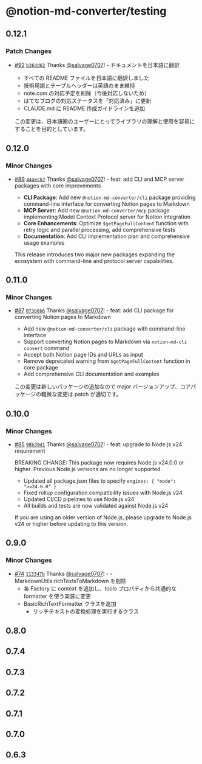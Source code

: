 # @notion-md-converter/testing

## 0.12.1

### Patch Changes

- [#92](https://github.com/salvage0707/notion-md-converter/pull/92) [`b36dd62`](https://github.com/salvage0707/notion-md-converter/commit/b36dd629626548643e484384266550e748d332bf) Thanks [@salvage0707](https://github.com/salvage0707)! - ドキュメントを日本語に翻訳

  - すべての README ファイルを日本語に翻訳しました
  - 技術用語とテーブルヘッダーは英語のまま維持
  - note.com の対応予定を削除（今後対応しないため）
  - はてなブログの対応ステータスを「対応済み」に更新
  - CLAUDE.md に README 作成ガイドラインを追加

  この変更は、日本語圏のユーザーにとってライブラリの理解と使用を容易にすることを目的としています。

## 0.12.0

### Minor Changes

- [#89](https://github.com/salvage0707/notion-md-converter/pull/89) [`44aec87`](https://github.com/salvage0707/notion-md-converter/commit/44aec8744277a41a1e208f1b84a131f0d72def8b) Thanks [@salvage0707](https://github.com/salvage0707)! - feat: add CLI and MCP server packages with core improvements

  - **CLI Package**: Add new `@notion-md-converter/cli` package
    providing command-line interface for converting Notion pages to
    Markdown
  - **MCP Server**: Add new `@notion-md-converter/mcp` package
    implementing Model Context Protocol server for Notion
    integration
  - **Core Enhancements**: Optimize `$getPageFullContent`
    function with retry logic and parallel processing, add
    comprehensive tests
  - **Documentation**: Add CLI implementation plan and
    comprehensive usage examples

  This release introduces two major new packages expanding the
  ecosystem with command-line and protocol server capabilities.

## 0.11.0

### Minor Changes

- [#87](https://github.com/salvage0707/notion-md-converter/pull/87) [`073b6b6`](https://github.com/salvage0707/notion-md-converter/commit/073b6b68ca2464a16639d225da75272669835dfa) Thanks [@salvage0707](https://github.com/salvage0707)! - feat: add CLI package for converting Notion pages to Markdown

  - Add new `@notion-md-converter/cli` package with command-line interface
  - Support converting Notion pages to Markdown via `notion-md-cli convert` command
  - Accept both Notion page IDs and URLs as input
  - Remove deprecated warning from `$getPageFullContent` function in core package
  - Add comprehensive CLI documentation and examples

  この変更は新しいパッケージの追加なので major バージョンアップ、コアパッケージの軽微な変更は patch が適切です。

## 0.10.0

### Minor Changes

- [#85](https://github.com/salvage0707/notion-md-converter/pull/85) [`98b39d1`](https://github.com/salvage0707/notion-md-converter/commit/98b39d1534871f60413b16330fdb30e68f418eb7) Thanks [@salvage0707](https://github.com/salvage0707)! - feat: upgrade to Node.js v24 requirement

  BREAKING CHANGE: This package now requires Node.js v24.0.0 or higher. Previous Node.js versions are no longer supported.

  - Updated all package.json files to specify `engines: { "node": ">=24.0.0" }`
  - Fixed rollup configuration compatibility issues with Node.js v24
  - Updated CI/CD pipelines to use Node.js v24
  - All builds and tests are now validated against Node.js v24

  If you are using an older version of Node.js, please upgrade to Node.js v24 or higher before updating to this version.

## 0.9.0

### Minor Changes

- [#74](https://github.com/salvage0707/notion-md-converter/pull/74) [`113347b`](https://github.com/salvage0707/notion-md-converter/commit/113347bf649320a48b580ce1b08d429305950680) Thanks [@salvage0707](https://github.com/salvage0707)! - - MarkdownUtils.richTextsToMarkdown を削除
  - 各 Factory に context を追加し、tools プロパティから共通的な formatter を使う実装に変更
  - BasicRichTextFormatter クラスを追加
    - リッチテキストの変換処理を実行するクラス

## 0.8.0

## 0.7.4

## 0.7.3

## 0.7.2

## 0.7.1

## 0.7.0

## 0.6.3
